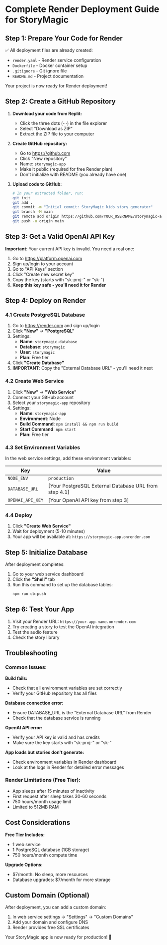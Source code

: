 # Complete Render Deployment Guide for StoryMagic

## Step 1: Prepare Your Code for Render

✅ All deployment files are already created:
- `render.yaml` - Render service configuration
- `Dockerfile` - Docker container setup
- `.gitignore` - Git ignore file
- `README.md` - Project documentation

Your project is now ready for Render deployment!

## Step 2: Create a GitHub Repository

1. **Download your code from Replit:**
   - Click the three dots (⋯) in the file explorer
   - Select "Download as ZIP"
   - Extract the ZIP file to your computer

2. **Create GitHub repository:**
   - Go to https://github.com
   - Click "New repository"
   - Name: `storymagic-app` 
   - Make it public (required for free Render plan)
   - Don't initialize with README (you already have one)

3. **Upload code to GitHub:**
   ```bash
   # In your extracted folder, run:
   git init
   git add .
   git commit -m "Initial commit: StoryMagic kids story generator"
   git branch -M main
   git remote add origin https://github.com/YOUR_USERNAME/storymagic-app.git
   git push -u origin main
   ```

## Step 3: Get a Valid OpenAI API Key

**Important**: Your current API key is invalid. You need a real one:

1. Go to https://platform.openai.com
2. Sign up/login to your account
3. Go to "API Keys" section
4. Click "Create new secret key"
5. Copy the key (starts with "sk-proj-" or "sk-")
6. **Keep this key safe - you'll need it for Render**

## Step 4: Deploy on Render

### 4.1 Create PostgreSQL Database

1. Go to https://render.com and sign up/login
2. Click **"New"** → **"PostgreSQL"**
3. Settings:
   - **Name**: `storymagic-database`
   - **Database**: `storymagic`
   - **User**: `storymagic`
   - **Plan**: Free tier
4. Click **"Create Database"**
5. **IMPORTANT**: Copy the "External Database URL" - you'll need it next

### 4.2 Create Web Service

1. Click **"New"** → **"Web Service"**
2. Connect your GitHub account
3. Select your `storymagic-app` repository
4. Settings:
   - **Name**: `storymagic-app`
   - **Environment**: Node
   - **Build Command**: `npm install && npm run build`
   - **Start Command**: `npm start`
   - **Plan**: Free tier

### 4.3 Set Environment Variables

In the web service settings, add these environment variables:

| Key | Value |
|-----|-------|
| `NODE_ENV` | `production` |
| `DATABASE_URL` | [Your PostgreSQL External Database URL from step 4.1] |
| `OPENAI_API_KEY` | [Your OpenAI API key from step 3] |

### 4.4 Deploy

1. Click **"Create Web Service"**
2. Wait for deployment (5-10 minutes)
3. Your app will be available at: `https://storymagic-app.onrender.com`

## Step 5: Initialize Database

After deployment completes:

1. Go to your web service dashboard
2. Click the **"Shell"** tab
3. Run this command to set up the database tables:
   ```bash
   npm run db:push
   ```

## Step 6: Test Your App

1. Visit your Render URL: `https://your-app-name.onrender.com`
2. Try creating a story to test the OpenAI integration
3. Test the audio feature
4. Check the story library

## Troubleshooting

### Common Issues:

**Build fails:**
- Check that all environment variables are set correctly
- Verify your GitHub repository has all files

**Database connection error:**
- Ensure DATABASE_URL is the "External Database URL" from Render
- Check that the database service is running

**OpenAI API error:**
- Verify your API key is valid and has credits
- Make sure the key starts with "sk-proj-" or "sk-"

**App loads but stories don't generate:**
- Check environment variables in Render dashboard
- Look at the logs in Render for detailed error messages

### Render Limitations (Free Tier):
- App sleeps after 15 minutes of inactivity
- First request after sleep takes 30-60 seconds
- 750 hours/month usage limit
- Limited to 512MB RAM

## Cost Considerations

**Free Tier Includes:**
- 1 web service
- 1 PostgreSQL database (1GB storage)
- 750 hours/month compute time

**Upgrade Options:**
- $7/month: No sleep, more resources
- Database upgrades: $7/month for more storage

## Custom Domain (Optional)

After deployment, you can add a custom domain:
1. In web service settings → "Settings" → "Custom Domains"
2. Add your domain and configure DNS
3. Render provides free SSL certificates

Your StoryMagic app is now ready for production! 🎉